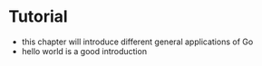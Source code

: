 # Tutorial

- this chapter will introduce different general applications of Go
- hello world is a good introduction

